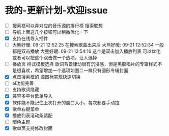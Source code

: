 # 我的-更新计划-欢迎issue

- [ ] 搜索框可以弄对应的音乐源的排行榜 搜索联想
- [ ] 导航上面这几个按钮可以稍微优化一下
- [x] 支持在线导入插件
- [ ] 大熊好暖: 09-21 12:52:25 在搜索歌曲出来后 大熊好暖: 09-21 12:52:34 一般都是双击播放 大熊好暖: 09-21 12:54:16 这个是双击加入播放列表 可以优化 或者可以把这个双击做一个选项，让人选择
- [ ] 播放页 样式模板选择 歌词背景律动很有沉浸感，但是黑胶唱片的专辑样式不是很喜欢，希望增加一个选项如图二一样只有圆形专辑封面
- [x] 点击搜索框的 源图标实现快速切换
- [ ] ai功能完善
- [ ] 支持歌词隐藏
- [x] 兼容多平台歌单导入
- [x] 软件能不能记住上次打开的窗口大小，每次都要手动拉
- [x] 歌单右键菜单
- [x] 播放列表滚动条适配
- [ ] 暗色主题
- [x] 歌单页支持修改封面
